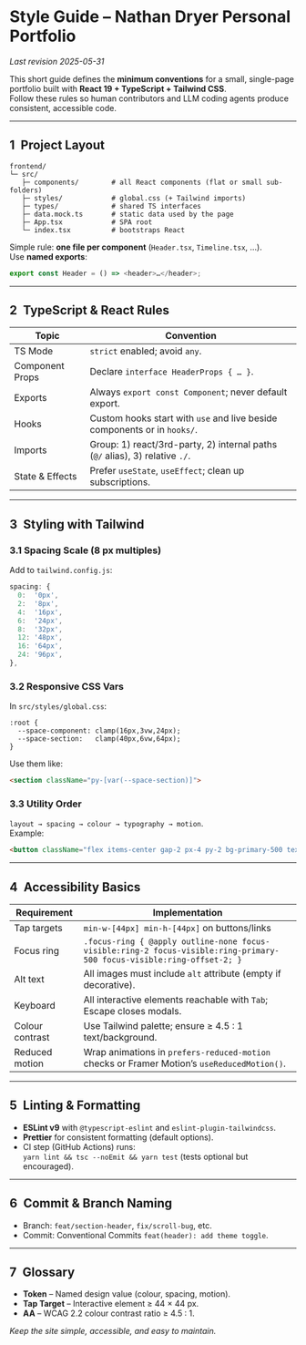 # Style Guide – Nathan Dryer Personal Portfolio  
_Last revision 2025-05-31_

This short guide defines the **minimum conventions** for a small, single-page portfolio built with **React 19 + TypeScript + Tailwind CSS**.  
Follow these rules so human contributors and LLM coding agents produce consistent, accessible code.

---

## 1 Project Layout

```
frontend/
└─ src/
   ├─ components/        # all React components (flat or small sub-folders)
   ├─ styles/            # global.css (+ Tailwind imports)
   ├─ types/             # shared TS interfaces
   ├─ data.mock.ts       # static data used by the page
   ├─ App.tsx            # SPA root
   └─ index.tsx          # bootstraps React
```

Simple rule: **one file per component** (`Header.tsx`, `Timeline.tsx`, …).  
Use **named exports**:

```ts
export const Header = () => <header>…</header>;
```

---

## 2 TypeScript & React Rules

| Topic | Convention |
|-------|------------|
| TS Mode | `strict` enabled; avoid `any`. |
| Component Props | Declare `interface HeaderProps { … }`. |
| Exports | Always `export const Component`; never default export. |
| Hooks | Custom hooks start with `use` and live beside components or in `hooks/`. |
| Imports | Group: 1) react/3rd-party, 2) internal paths (`@/` alias), 3) relative `./`. |
| State & Effects | Prefer `useState`, `useEffect`; clean up subscriptions. |

---

## 3 Styling with Tailwind

### 3.1 Spacing Scale (8 px multiples)

Add to `tailwind.config.js`:

```js
spacing: {
  0:  '0px',
  2:  '8px',
  4:  '16px',
  6:  '24px',
  8:  '32px',
  12: '48px',
  16: '64px',
  24: '96px',
},
```

### 3.2 Responsive CSS Vars

In `src/styles/global.css`:

```
:root {
  --space-component: clamp(16px,3vw,24px);
  --space-section:   clamp(40px,6vw,64px);
}
```

Use them like:

```html
<section className="py-[var(--space-section)]">
```

### 3.3 Utility Order

`layout → spacing → colour → typography → motion`.  
Example:

```html
<button className="flex items-center gap-2 px-4 py-2 bg-primary-500 text-white rounded-md transition-all duration-200 hover:bg-primary-600">
```

---

## 4 Accessibility Basics

| Requirement | Implementation |
|-------------|----------------|
| Tap targets | `min-w-[44px] min-h-[44px]` on buttons/links |
| Focus ring  | `.focus-ring { @apply outline-none focus-visible:ring-2 focus-visible:ring-primary-500 focus-visible:ring-offset-2; }` |
| Alt text    | All images must include `alt` attribute (empty if decorative). |
| Keyboard    | All interactive elements reachable with `Tab`; Escape closes modals. |
| Colour contrast | Use Tailwind palette; ensure ≥ 4.5 : 1 text/background. |
| Reduced motion | Wrap animations in `prefers-reduced-motion` checks or Framer Motion’s `useReducedMotion()`. |

---

## 5 Linting & Formatting

* **ESLint v9** with `@typescript-eslint` and `eslint-plugin-tailwindcss`.
* **Prettier** for consistent formatting (default options).
* CI step (GitHub Actions) runs:  
  `yarn lint && tsc --noEmit && yarn test` (tests optional but encouraged).

---

## 6 Commit & Branch Naming

* Branch: `feat/section-header`, `fix/scroll-bug`, etc.
* Commit: Conventional Commits `feat(header): add theme toggle`.

---

## 7 Glossary

* **Token** – Named design value (colour, spacing, motion).  
* **Tap Target** – Interactive element ≥ 44 × 44 px.  
* **AA** – WCAG 2.2 colour contrast ratio ≥ 4.5 : 1.  

_Keep the site simple, accessible, and easy to maintain._  
